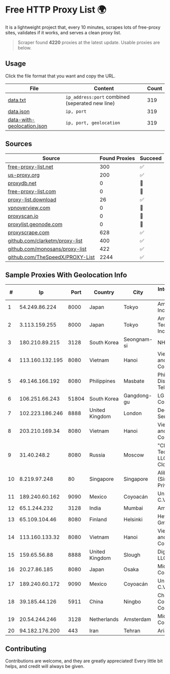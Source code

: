 
# Free HTTP Proxy List 🌍

It is a lightweight project that, every 10 minutes, scrapes lots of free-proxy sites, validates if it works, and serves a clean proxy list.


> Scraper found **4220** proxies at the latest update. Usable proxies are below.

## Usage

Click the file format that you want and copy the URL.


|File|Content|Count|
|----|-------|-----|
|[data.txt](https://raw.githubusercontent.com/themiralay/Proxy-List-World/master/data.txt)|`ip_address:port` combined (seperated new line)|319|
|[data.json](https://raw.githubusercontent.com/themiralay/Proxy-List-World/master/data.json)|`ip, port`|319|
|[data-with-geolocation.json](https://raw.githubusercontent.com/themiralay/Proxy-List-World/master/data-with-geolocation.json)|`ip, port, geolocation`|319|

## Sources

|Source|Found Proxies|Succeed|
|------|-------------|-------|
|[free-proxy-list.net](https://free-proxy-list.net)|300|✅|
|[us-proxy.org](https://www.us-proxy.org)|200|✅|
|[proxydb.net](http://proxydb.net)|0|🚫|
|[free-proxy-list.com](https://free-proxy-list.com/?page=&port=&type%5B%5D=http&type%5B%5D=https&up_time=0&search=Search)|0|🚫|
|[proxy-list.download](https://www.proxy-list.download/HTTP)|26|✅|
|[vpnoverview.com](https://vpnoverview.com/privacy/anonymous-browsing/free-proxy-servers)|0|🚫|
|[proxyscan.io](https://www.proxyscan.io)|0|🚫|
|[proxylist.geonode.com](https://proxylist.geonode.com/api/proxy-list?limit=300&page=1&sort_by=lastChecked&sort_type=desc&protocols=http,https)|0|🚫|
|[proxyscrape.com](https://api.proxyscrape.com/v2/?request=displayproxies&protocol=http&timeout=10000&country=all&ssl=all&anonymity=all)|628|✅|
|[github.com/clarketm/proxy-list](https://raw.githubusercontent.com/clarketm/proxy-list/master/proxy-list-raw.txt)|400|✅|
|[github.com/monosans/proxy-list](https://raw.githubusercontent.com/monosans/proxy-list/main/proxies/http.txt)|422|✅|
|[github.com/TheSpeedX/PROXY-List](https://raw.githubusercontent.com/TheSpeedX/PROXY-List/master/http.txt)|2244|✅|


## Sample Proxies With Geolocation Info

|#|Ip|Port|Country|City|Internet Service Provider|
|-|--|----|-------|----|-------------------------|
|1|54.249.86.224|8000|Japan|Tokyo|Amazon.com, Inc.|
|2|3.113.159.255|8000|Japan|Tokyo|Amazon Technologies Inc.|
|3|180.210.89.215|3128|South Korea|Seongnam-si|NHNCLOUD|
|4|113.160.132.195|8080|Vietnam|Hanoi|VietNam Post and Telecom Corporation|
|5|49.146.166.192|8080|Philippines|Masbate|Philippine Long Distance Telephone Co.|
|6|106.251.66.243|51804|South Korea|Gangdong-gu|LG DACOM Corporation|
|7|102.223.186.246|8888|United Kingdom|London|Dedicated Servers|
|8|203.210.169.34|8080|Vietnam|Hanoi|VietNam Post and Telecom Corporation|
|9|31.40.248.2|8080|Russia|Moscow|"Cloud Technologies" LLC trading as Cloud.ru|
|10|8.219.97.248|80|Singapore|Singapore|Alibaba Cloud (Singapore) Private Limited|
|11|189.240.60.162|9090|Mexico|Coyoacán|Uninet S.A. de C.V.|
|12|65.1.244.232|3128|India|Mumbai|Amazon.com|
|13|65.109.104.46|8080|Finland|Helsinki|Hetzner Online GmbH|
|14|113.160.133.32|8080|Vietnam|Hanoi|VietNam Post and Telecom Corporation|
|15|159.65.56.88|8888|United Kingdom|Slough|DigitalOcean, LLC|
|16|20.27.86.185|8080|Japan|Osaka|Microsoft Corporation|
|17|189.240.60.172|9090|Mexico|Coyoacán|Uninet S.A. de C.V.|
|18|39.185.44.126|5911|China|Ningbo|China Mobile Communications Corporation|
|19|20.54.244.246|3128|Netherlands|Amsterdam|Microsoft Corporation|
|20|94.182.176.200|443|Iran|Tehran|Aria Shatel PJSC|



## Contributing

Contributions are welcome, and they are greatly appreciated! Every
little bit helps, and credit will always be given.


